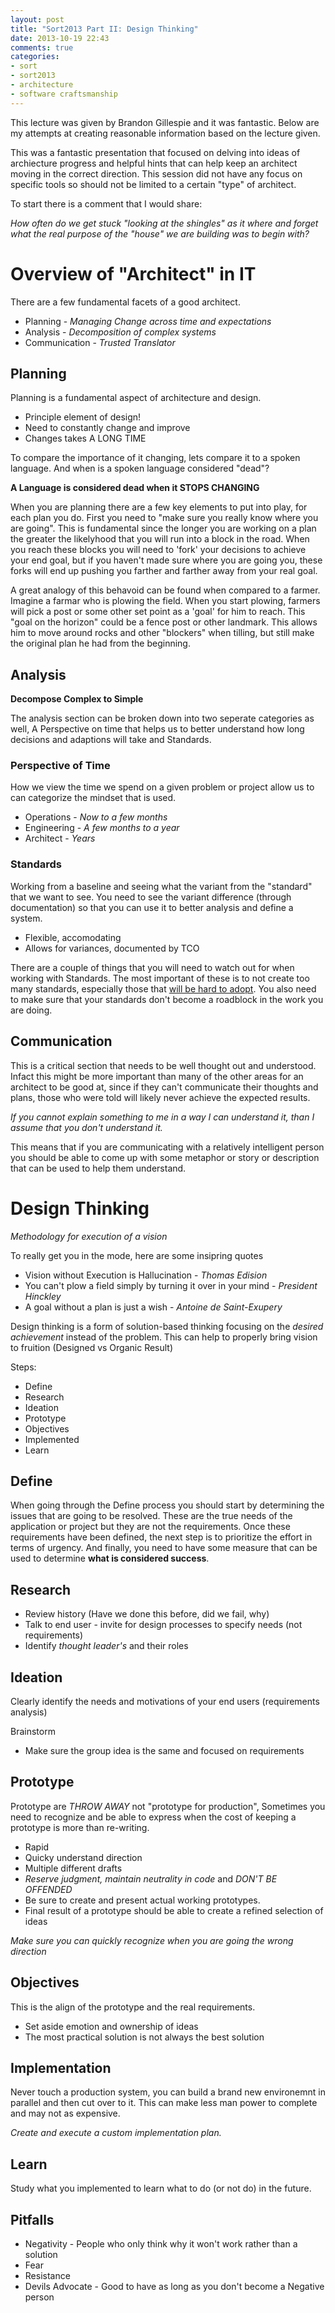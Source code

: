 ```yaml
---
layout: post
title: "Sort2013 Part II: Design Thinking"
date: 2013-10-19 22:43
comments: true
categories: 
- sort
- sort2013
- architecture
- software craftsmanship
---
```


This lecture was given by Brandon Gillespie and it was fantastic.  Below are my attempts 
at creating reasonable information based on the lecture given.  

This was a fantastic presentation that focused on delving into ideas of archiecture progress and 
helpful hints that can help keep an architect moving in the correct direction.  This session
did not have any focus on specific tools so should not be limited to a certain "type" 
of architect.  

<!-- More -->

To start there is a comment that I would share:  

*How often do we get stuck "looking at the 
shingles" as it where and forget what the real purpose of the "house" we are building was to 
begin with?*     

# Overview of "Architect" in IT

There are a few fundamental facets of a good architect.  

* Planning - *Managing Change across time and expectations*
* Analysis - *Decomposition of complex systems*
* Communication - *Trusted Translator*

## Planning

Planning is a fundamental aspect of architecture and design.  

* Principle element of design!  
* Need to constantly change and improve
* Changes takes A LONG TIME

To compare the importance of it changing, lets compare it to a spoken language. And when 
is a spoken language considered "dead"?   

**A Language is considered dead when it STOPS CHANGING**   

When you are planning there are a few key elements to put into play, for each plan you do.
First you need to "make sure you really know where you are going".  This is fundamental since 
the longer you are working on a plan the greater the likelyhood that you will run into a block 
in the road.  When you reach these blocks you will need to 'fork' your decisions to achieve 
your end goal, but if you haven't made sure where you are going you, these forks will end
up pushing you farther and farther away from your real goal. 

A great analogy of this behavoid can be found when compared to a farmer.  Imagine a farmar 
who is plowing the field. When you start plowing, farmers will pick a post or some other 
set point as a 'goal' for him to reach.  This "goal on the horizon" could be a fence post or
other landmark.  This allows him to move around rocks and other "blockers" when tilling, but
still make the original plan he had from the beginning.  

## Analysis

**Decompose Complex to Simple**   

The analysis section can be broken down into two seperate categories as well, A Perspective on 
time that helps us to better understand how long decisions and adaptions will take and 
Standards.    

### Perspective of Time

How we view the time we spend on a given problem or project allow us to can categorize 
the mindset that is used.   

* Operations - *Now to a few months*
* Engineering - *A few months to a year*
* Architect - *Years*

### Standards

Working from a baseline and seeing what the variant from the "standard" that we want to see.
You need to see the variant difference (through documentation) so that you can use it to 
better analysis and define a system.   

* Flexible, accomodating
* Allows for variances, documented by TCO

There are a couple of things that you will need to watch out for when working with Standards. 
The most important of these is to not create too many standards, especially those that 
[will be hard to adopt](http://xkcd.com/927/). You also need to make sure that your standards 
don't become a roadblock in the work you are doing. 

## Communication

This is a critical section that needs to be well thought out and understood. Infact this might
be more important than many of the other areas for an architect to be good at, since if they
can't communicate their thoughts and plans, those who were told will likely never achieve 
the expected results.  

*If you cannot explain something to me in a way I can understand it, than I assume 
that you don't understand it.*    

This means that if you are communicating with a relatively intelligent person you should 
be able to come up with some metaphor or story or description that can be used to help 
them understand. 

# Design Thinking 

*Methodology for execution of a vision*

To really get you in the mode, here are some insipring quotes

* Vision without Execution is Hallucination - *Thomas Edision*
* You can't plow a field simply by turning it over in your mind - *President Hinckley*
* A goal without a plan is just a wish - *Antoine de Saint-Exupery*

Design thinking is a form of solution-based thinking focusing on the *desired achievement* 
instead of the problem. This can help to properly bring vision to fruition (Designed vs 
Organic Result)     

Steps:

* Define
* Research
* Ideation
* Prototype
* Objectives
* Implemented
* Learn

## Define

When going through the Define process you should start by determining the issues that 
are going to be resolved.  These are the true needs of the application or project but
they are not the requirements.  Once these requirements have been defined, the next step
is to prioritize the effort in terms of urgency.  And finally, you need to have some 
measure that can be used to determine **what is considered success**.  

## Research

* Review history (Have we done this before, did we fail, why)
* Talk to end user - invite for design processes to specify needs (not requirements)
* Identify *thought leader's* and their roles

## Ideation

Clearly identify the needs and motivations of your end users (requirements analysis)  

Brainstorm
* Make sure the group idea is the same and focused on requirements

## Prototype

Prototype are *THROW AWAY* not "prototype for production", Sometimes you need to recognize and be able to express when the cost of 
keeping a prototype is more than re-writing. 

* Rapid
* Quicky understand direction
* Multiple different drafts
* *Reserve judgment, maintain neutrality in code* and *DON'T BE OFFENDED*   
* Be sure to create and present actual working prototypes.  
* Final result of a prototype should be able to create a refined selection of ideas

*Make sure you can quickly recognize when you are going the wrong direction*  

## Objectives

This is the align of the prototype and the real requirements.   

* Set aside emotion and ownership of ideas
* The most practical solution is not always the best solution

## Implementation

Never touch a production system, you can build a brand new environemnt in parallel and 
then cut over to it. This can make less man power to complete and may not as expensive.    

*Create and execute a custom implementation plan.*   

## Learn

Study what you implemented to learn what to do (or not do) in the future.   

## Pitfalls

* Negativity - People who only think why it won't work rather than a solution
* Fear
* Resistance 
* Devils Advocate - Good to have as long as you don't become a Negative person


